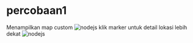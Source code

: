 # percobaan1
Menampilkan map custom
![nodejs](http://i448.photobucket.com/albums/qq208/concept_bucket/Capture1.png)
klik marker untuk detail lokasi lebih dekat
![nodejs](http://i448.photobucket.com/albums/qq208/concept_bucket/Capture1-1.png)
